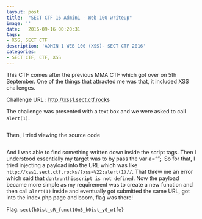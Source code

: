 ```yaml
---
layout: post
title:  "SECT CTF 16 Admin1 - Web 100 writeup"
image: ''
date:   2016-09-16 00:20:31
tags:
- XSS, SECT CTF
description: 'ADMIN 1 WEB 100 (XSS)- SECT CTF 2016'
categories:
- SECT CTF, CTF, XSS
---
```

This CTF comes after the previous MMA CTF which got over on 5th September. One of the things that attracted me was that, it included XSS challenges.


Challenge URL : http://xss1.sect.ctf.rocks

The challenge was presented with a text box and we were asked to call `alert(1)`.

<figure class="foto-legenda">
	<img src="{{ "/assets/img/ctfwriteup/SECT/homescreen.png"}}" alt="">
</figure>

Then, I tried viewing the source code

<figure class="foto-legenda">
	<img src="{{ "/assets/img/ctfwriteup/SECT/source-code.png"}}" alt="">
</figure>


And I was able to find something written down inside the script tags. Then I understood essentially my target was to by pass the var a=””;. So for that, I tried injecting a payload into the URL which was like `http://xss1.sect.ctf.rocks/?xss=%22;alert(1)//`. That threw me an error which said that `dontrunthisscript is not defined`. Now the payload became more simple as my requirement was to create a new function and then call `alert(1)` inside and eventually got submitted the same URL, got into the index.php page and boom, flag was there!

Flag: `sect{h0ist_uR_funct10n5_h0ist_y0_w1fe}`
